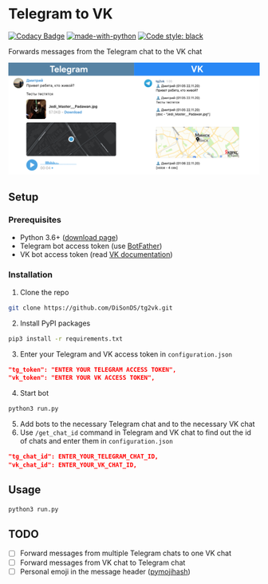 # Telegram to VK

[![Codacy Badge](https://api.codacy.com/project/badge/Grade/0795527b5bc44747a68630fb0eb4cb32)](https://app.codacy.com/gh/DiSonDS/tg2vk?utm_source=github.com&utm_medium=referral&utm_content=DiSonDS/tg2vk&utm_campaign=Badge_Grade)
[![made-with-python](https://img.shields.io/badge/Made%20with-Python-1f425f.svg)](https://www.python.org/)
[![Code style: black](https://img.shields.io/badge/code%20style-black-000000.svg)](https://github.com/psf/black)

Forwards messages from the Telegram chat to the VK chat

![Screenshot](screenshot.png)

## Setup

### Prerequisites

*   Python 3.6+ ([download page](https://www.python.org/downloads/))
*   Telegram bot access token (use [BotFather](https://t.me/BotFather))
*   VK bot access token (read [VK documentation](https://vk.com/dev/access_token?f=2.%20Community%20Token))

### Installation

1.  Clone the repo
```sh
git clone https://github.com/DiSonDS/tg2vk.git
```
2.  Install PyPI packages
```sh
pip3 install -r requirements.txt
```
3.  Enter your Telegram and VK access token in `configuration.json`
```json
"tg_token": "ENTER YOUR TELEGRAM ACCESS TOKEN",
"vk_token": "ENTER YOUR VK ACCESS TOKEN",
```
4.  Start bot
```sh
python3 run.py
```
5.  Add bots to the necessary Telegram chat and to the necessary VK chat
6.  Use `/get_chat_id` command in Telegram and VK chat to find out the id of chats and enter them in `configuration.json`
```json
"tg_chat_id": ENTER_YOUR_TELEGRAM_CHAT_ID,
"vk_chat_id": ENTER_YOUR_VK_CHAT_ID,
```

## Usage

```sh
python3 run.py
```

## TODO
-   [ ] Forward messages from multiple Telegram chats to one VK chat
-   [ ] Forward messages from VK chat to Telegram chat
-   [ ] Personal emoji in the message header ([pymojihash](https://github.com/kawa-kokosowa/pymojihash))